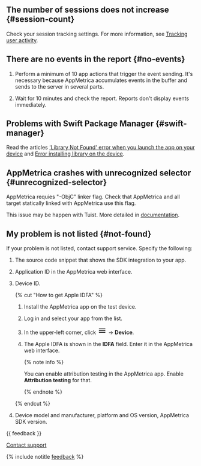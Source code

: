 

## The number of sessions does not increase {#session-count}

Check your session tracking settings. For more information, see [Tracking user activity](ios-listen.md).

## There are no events in the report {#no-events}

1. Perform a minimum of 10 app actions that trigger the event sending.
   It's necessary because AppMetrica accumulates events in the buffer and sends to the server in several parts.

2. Wait for 10 minutes and check the report. Reports don't display events immediately.

## Problems with Swift Package Manager {#swift-manager}

Read the articles ['Library Not Found' error when you launch the app on your device](../../../troubleshooting/troubleshooting.md#library-not-found) and [Error installing library on the device](../../../troubleshooting/troubleshooting.md#trouble-load).

## AppMetrica crashes with unrecognized selector {#unrecognized-selector}

AppMetrica requies "-ObjC" linker flag. Check that AppMetrica and all target statically linked with AppMetrica use this flag.

This issue may be happen with Tuist. More detailed in [documentation](quick-start.md).

## My problem is not listed {#not-found}

If your problem is not listed, contact support service. Specify the following:

1. The source code snippet that shows the SDK integration to your app.
2. Application ID in the AppMetrica web interface.
3. Device ID.

   {% cut "How to get Apple IDFA" %}

   1. Install the AppMetrica app on the test device.
   2. Log in and select your app from the list.
   3. In the upper-left corner, click ![](../../../../_images/hum.png) → **Device**.
   4. The Apple IDFA is shown in the **IDFA** field. Enter it in the AppMetrica web interface.

      {% note info %}

      You can enable attribution testing in the AppMetrica app. Enable **Attribution testing** for that.

      {% endnote %}

   {% endcut %}

4. Device model and manufacturer, platform and OS version, AppMetrica SDK version.

{{ feedback }}

<a href="../../../troubleshooting/feedback-new">
  <span class="button">Contact support</span>
</a>

{% include notitle [feedback](../../../_includes/feedback-button.md) %}
